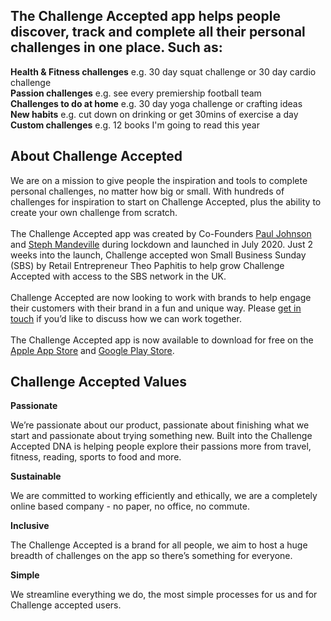 ## The Challenge Accepted app helps people discover, track and complete all their personal challenges in one place. Such as:
**Health & Fitness challenges** e.g. 30 day squat challenge or 30 day cardio challenge<br/>
**Passion challenges** e.g. see every premiership football team <br/>
**Challenges to do at home** e.g. 30 day yoga challenge or crafting ideas<br/>
**New habits** e.g. cut down on drinking or get 30mins of exercise a day <br/>
**Custom challenges** e.g. 12 books I'm going to read this year <br/>
    
## About Challenge Accepted

We are on a mission to give people the inspiration and tools to complete personal challenges, no matter how big or small. With hundreds of challenges for inspiration to start on Challenge Accepted, plus the ability to create your own challenge from scratch. <br/><br/>
The Challenge Accepted app was created by Co-Founders <a href='https://www.linkedin.com/in/paulsjohnson91/'>Paul Johnson</a> and <a href='https://www.linkedin.com/in/stephaniemandeville/'>Steph Mandeville</a> during lockdown and launched in July 2020. Just 2 weeks into the launch, Challenge accepted won Small Business Sunday (SBS) by Retail Entrepreneur Theo Paphitis to help grow Challenge Accepted with access to the SBS network in the UK. <br/><br/>
Challenge Accepted are now looking to work with brands to help engage their customers with their brand in a fun and unique way. Please <a href='https://www.challengeacceptedapp.com/contact-us/'>get in touch</a> if you’d like to discuss how we can work together. <br/><br/>
The Challenge Accepted app is now available to download for free on the <a href='https://apps.apple.com/us/app/id1517580212'>Apple App Store</a> and <a href='https://play.google.com/store/apps/details?id=com.challengeaccepted.challengeacceptedapp&hl=en_GB'>Google Play Store</a>. <br/>

## Challenge Accepted Values

**Passionate**

We’re passionate about our product, passionate about finishing what we start and passionate about trying something new. Built into the Challenge Accepted DNA is helping people explore their passions more from travel, fitness, reading, sports to food and more. 

**Sustainable**

We are committed to working efficiently and ethically, we are a completely online based company - no paper, no office, no commute. 

**Inclusive**

The Challenge Accepted is a brand for all people, we aim to host a huge breadth of challenges on the app so there’s something for everyone.

**Simple**

We streamline everything we do, the most simple processes for us and for Challenge accepted users.
